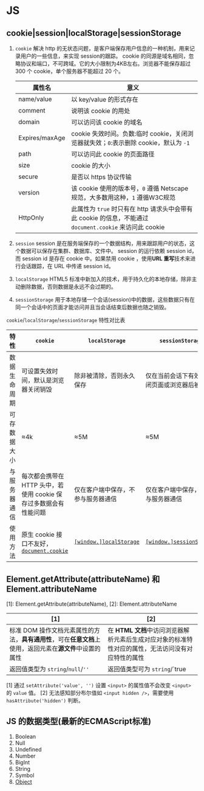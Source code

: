 # JS

## cookie|session|localStorage|sessionStorage

1. `cookie`
    解决 http 的无状态问题，是客户端保存用户信息的一种机制，用来记录用户的一些信息，来实现 session的跟踪。 cookie 的同源是域名相同，忽略协议和端口，不可跨域。它的大小限制为4KB左右。浏览器不能保存超过 300 个 cookie，单个服务器不能超过 20 个。

    | 属性名 |     意义        |
    | ----- |     ---        |
    | name/value | 以 key/value 的形式存在            |
    | comment    | 说明该 cookie 的用处                   |
    | domain     | 可以访问该 cookie 的域名          |
    | Expires/maxAge | cookie 失效时间。负数:临时 cookie，关闭浏览器就失效；`0`:表示删除 cookie，默认为 `-1`|
    | path       | 可以访问此 cookie 的页面路径 |
    | size       | cookie 的大小           |
    | secure     | 是否以 https 协议传输                  |
    | version    | 该 cookie 使用的版本号，`0` 遵循 Netscape 规范，大多数用这种，`1` 遵循W3C规范         |
    | HttpOnly   | 此属性为 `true` 时只有在 http 请求头中会带有此 cookie 的信息，不能通过 `document.cookie` 来访问此 cookie |

2. `session`
    session 是在服务端保存的一个数据结构，用来跟踪用户的状态，这个数据可以保存在集群、数据库、文件中。 session 的运行依赖 session id，而 session id 是存在 cookie 中。如果禁用 cookie ，使用**URL 重写**技术来进行会话跟踪，在 URL 中传递 session id。

3. `localStorage`
    HTML5 标准中新加入的技术，用于持久化的本地存储，除非主动删除数据，否则数据是永远不会过期的。

4. `sessionStorage`
    用于本地存储一个会话(session)中的数据，这些数据只有在同一个会话中的页面才能访问并且当会话结束后数据也随之销毁。

`cookie`/`localStorage`/`sessionStorage` 特性对比表

| 特性 | `cookie` | `localStorage` | `sessionStorage` |
| --- | -------- | -------------- | ---------------- |
| 数据生命周期 | 可设置失效时间，默认是浏览器关闭销毁 | 除非被清除，否则永久保存 | 仅在当前会话下有效，关闭页面或浏览器后被清除 |
| 可存数据大小 | ≈4k | ≈5M | ≈5M |
| 与服务器通信 | 每次都会携带在 HTTP 头中，若使用 cookie 保存过多数据会有性能问题 | 仅在客户端中保存，不参与服务器通信 | 仅在客户端中保存，不参与服务器通信 |
| 使用方法    | 原生 cookie 接口不友好，[`document.cookie`](https://developer.mozilla.org/en-US/docs/Web/API/Document/cookie) | [`[window.]localStorage`](https://developer.mozilla.org/en-US/docs/Web/API/Window/localStorage) | [`[window.]sessionStorage`](https://developer.mozilla.org/en-US/docs/Web/API/Window/sessionStorage) |

## Element.getAttribute(attributeName) 和 Element.attributeName

[1]: Element.getAttribute(attributeName), [2]: Element.attributeName

| [1] | [2] |
| --- | --- |
| 标准 DOM 操作文档元素属性的方法，**具有通用性**，可在**任意文档**上使用，返回元素在**源文件**中设置的属性 | 在 **HTML 文档**中访问浏览器解析元素后生成对应对象的标准特性对应的属性，无法访问没有对应特性的属性 |
| 返回值类型为 `string`/`null`/`''` | 返回值类型可为 `string`/`true|flase`/`object`/`undefined`/`number` 等 |

[1] 通过 `setAttribute('value', '')` 设置 `<input>` 的属性值不会改变 `<input>` 的 `value` 值。
[2] 无法感知部分布尔值如 `<input hidden />`，需要使用 `hasAttribute('hidden')` 判断。

## JS 的数据类型(最新的ECMAScript标准)

  1. Boolean
  2. Null
  3. Undefined
  4. Number
  5. BigInt
  6. String
  7. Symbol
  8. [Object](https://developer.mozilla.org/en-US/docs/Web/JavaScript/Data_structures)
